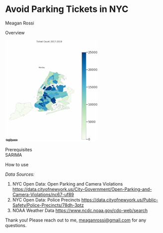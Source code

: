 # Avoid Parking Tickets in NYC
Meagan Rossi

Overview<br/>


<img src="Precinct.png" width ="300">

Prerequisites<br/>
SARIMA

How to use<br/>

*Data Sources:*
1. NYC Open Data: Open Parking and Camera Violations  https://data.cityofnewyork.us/City-Government/Open-Parking-and-Camera-Violations/nc67-uf89
2. NYC Open Data: Police Precincts https://data.cityofnewyork.us/Public-Safety/Police-Precincts/78dh-3ptz
3. NOAA Weather Data https://www.ncdc.noaa.gov/cdo-web/search

Thank you!
Please reach out to me, meaganrossi@gmail.com for any questions.
